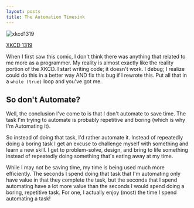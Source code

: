 ```yaml
---
layout: posts
title: The Automation Timesink
---
```


![xkcd1319](https://imgs.xkcd.com/comics/automation.png)

[XKCD 1319](https://xkcd.com/1319/)

When I first saw this comic, I don't think there was anything that related to me more as a programmer. My reality is almost exactly like the reality portion of the XKCD. I start writing code; it doesn't work. I debug; I realize could do this in a better way AND fix this bug if I rewrote this. Put all that in a `while (true)` loop and you've got me.

## So don't Automate?

Well, the conclusion I've come to is that I don't automate to save time. The task I'm trying to automate is probably repetitive and boring (which is why I'm Automating it). 

So instead of doing that task, I'd rather automate it. Instead of repeatedly doing a boring task I get an excuse to challenge myself with something and learn a new skill. I get to problem-solve, design, and bring to life something instead of repeatedly doing something that's eating away at my time.

While I may not be saving time, my time is being used much more efficiently. The seconds I spend doing that task that I'm automating only have value in that they complete the task, but the seconds that I spend automating have a lot more value than the seconds I would spend doing a boring, repetitive task. For one, I actually enjoy (most) the time I spend automating a task!